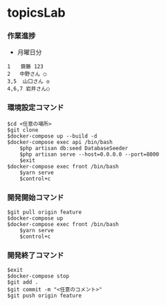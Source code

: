 # topicsLab
### 作業進捗
* 月曜日分
```
1　　齋藤 123
2	中野さん ◯
3,5	 山口さん ◎
4,6,7 岩井さん◯
```
### 環境設定コマンド
```
$cd <任意の場所>
$git clone 
$docker-compose up --build -d
$docker-compose exec api /bin/bash
    $php artisan db:seed DatabaseSeeder
    $php artisan serve --host=0.0.0.0 --port=8000
    $exit
$docker-compose exec front /bin/bash
    $yarn serve
    $control+c
```
### 開発開始コマンド
```
$git pull origin feature
$docker-compose up
$docker-compose exec front /bin/bash
    $yarn serve
    $control+c
```
### 開発終了コマンド
```
$exit
$docker-compose stop
$git add .
$git commit -m "<任意のコメント>"
$git push origin feature
```